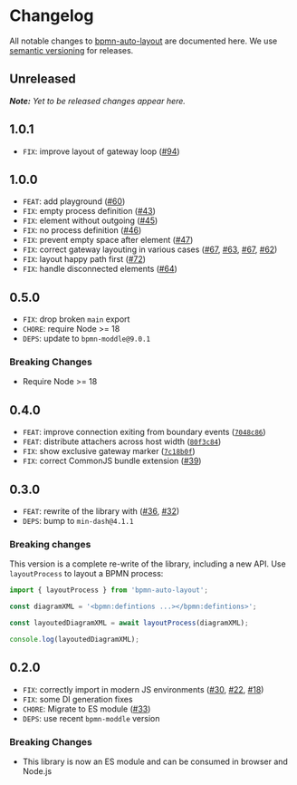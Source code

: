 # Changelog

All notable changes to [bpmn-auto-layout](https://github.com/bpmn-io/bpmn-auto-layout) are documented here. We use [semantic versioning](http://semver.org/) for releases.

## Unreleased

_**Note:** Yet to be released changes appear here._

## 1.0.1

* `FIX`: improve layout of gateway loop ([#94](https://github.com/bpmn-io/bpmn-auto-layout/issues/94))

## 1.0.0

* `FEAT`: add playground ([#60](https://github.com/bpmn-io/bpmn-auto-layout/pull/60))
* `FIX`: empty process definition ([#43](https://github.com/bpmn-io/bpmn-auto-layout/commit/6d01c2901e3fba4c3ae1aa8d1e77f6d821beb937))
* `FIX`: element without outgoing ([#45](https://github.com/bpmn-io/bpmn-auto-layout/commit/8cbac2bbf27d063188c42ea6b996df46d14684f7))
* `FIX`: no process definition ([#46](https://github.com/bpmn-io/bpmn-auto-layout/commit/f38812638f35ae49691a9d701f42e550cbff4405))
* `FIX`: prevent empty space after element ([#47](https://github.com/bpmn-io/bpmn-auto-layout/issues/47))
* `FIX`: correct gateway layouting in various cases ([#67](https://github.com/bpmn-io/bpmn-auto-layout/issues/67), [#63](https://github.com/bpmn-io/bpmn-auto-layout/issues/63), [#67](https://github.com/bpmn-io/bpmn-auto-layout/issues/67), [#62](https://github.com/bpmn-io/bpmn-auto-layout/issues/62))
* `FIX`: layout happy path first ([#72](https://github.com/bpmn-io/bpmn-auto-layout/issues/72))
* `FIX`: handle disconnected elements ([#64](https://github.com/bpmn-io/bpmn-auto-layout/issues/64))

## 0.5.0

* `FIX`: drop broken `main` export
* `CHORE`: require Node >= 18
* `DEPS`: update to `bpmn-moddle@9.0.1`

### Breaking Changes

* Require Node >= 18

## 0.4.0

* `FEAT`: improve connection exiting from boundary events ([`7048c86`](https://github.com/bpmn-io/bpmn-auto-layout/commit/7048c8682985409613f854202f727853a13bfe44))
* `FEAT`: distribute attachers across host width ([`80f3c84`](https://github.com/bpmn-io/bpmn-auto-layout/commit/80f3c84f40b1b2ccf0d757cf70482130112b6c7b))
* `FIX`: show exclusive gateway marker ([`7c18b0f`](https://github.com/bpmn-io/bpmn-auto-layout/commit/7c18b0f509ce2de9b5c9bda1f1035309d8ffd5cc))
* `FIX`: correct CommonJS bundle extension ([#39](https://github.com/bpmn-io/bpmn-auto-layout/issues/39))

## 0.3.0

* `FEAT`: rewrite of the library with ([#36](https://github.com/bpmn-io/bpmn-auto-layout/pull/36), [#32](https://github.com/bpmn-io/bpmn-auto-layout/issues/32))
* `DEPS`: bump to `min-dash@4.1.1`

### Breaking changes

This version is a complete re-write of the library, including a new API. Use `layoutProcess` to layout a BPMN process:

```javascript
import { layoutProcess } from 'bpmn-auto-layout';

const diagramXML = '<bpmn:defintions ...></bpmn:defintions>';

const layoutedDiagramXML = await layoutProcess(diagramXML);

console.log(layoutedDiagramXML);
```

## 0.2.0

* `FIX`: correctly import in modern JS environments ([#30](https://github.com/bpmn-io/bpmn-auto-layout/pull/30), [#22](https://github.com/bpmn-io/bpmn-auto-layout/issues/22), [#18](https://github.com/bpmn-io/bpmn-auto-layout/issues/18))
* `FIX`: some DI generation fixes
* `CHORE`: Migrate to ES module ([#33](https://github.com/bpmn-io/bpmn-auto-layout/pull/33))
* `DEPS`: use recent `bpmn-moddle` version

### Breaking Changes

* This library is now an ES module and can be consumed in browser and Node.js
